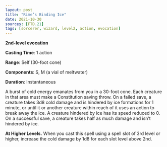 ```yaml
---
layout: post
title: "Rime’s Binding Ice"
date: 2021-10-30
sources: [FTD.21]
tags: [sorcerer, wizard, level2, action, evocation]
---
```


**2nd-level evocation**

**Casting Time**: 1 action

**Range**: Self (30-foot cone)

**Components**: S, M (a vial of meltwater)

**Duration**: Instantaneous

A burst of cold energy emanates from you in a 30-foot cone. Each creature in that area must make a Constitution saving throw. On a failed save, a creature takes 3d8 cold damage and is hindered by ice formations for 1 minute, or until it or another creature within reach of it uses an action to break away the ice. A creature hindered by ice has its speed reduced to 0. On a successful save, a creature takes half as much damage and isn’t hindered by ice.

**At Higher Levels.** When you cast this spell using a spell slot of 3rd level or higher, increase the cold damage by 1d8 for each slot level above 2nd.
